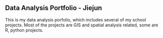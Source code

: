 ## Data Analysis Portfolio - Jiejun

This is my data analysis porfolio, which includes several of my school projects. Most of the projects are GIS and spatial analysis related, some are R, python projects.

